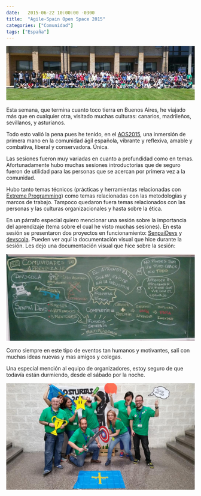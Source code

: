 ```yaml
---
date:   2015-06-22 10:00:00 -0300
title:  "Agile-Spain Open Space 2015"
categories: ["Comunidad"]
tags: ["España"]
---
```


![Foto del AOS 2015](/assets/posts/2015-06-22-agile-spain-open-space-2015-1.jpg "Agile-Spain Open Space 2015")

Esta semana, que termina cuanto toco tierra en Buenos Aires, he viajado más que en cualquier otra, visitado muchas culturas: canarios, madrileños, sevillanos, y asturianos.
<!--more-->

Todo esto valió la pena pues he tenido, en el [AOS2015](http://aos2k15.agile-spain.org/), una inmersión de primera mano en la comunidad ágil española, vibrante y reflexiva, amable y combativa, liberal y conservadora. Única.

Las sesiones fueron muy variadas en cuanto a profundidad como en temas. Afortunadamente hubo muchas sesiones introductorias que de seguro fueron de utilidad para las personas que se acercan por primera vez a la comunidad.

Hubo tanto temas técnicos (prácticas y herramientas relacionadas con [Extreme Programming](http://www.extremeprogramming.org/)) como temas relacionadas con las metodologías y marcos de trabajo. Tampoco quedaron fuera temas relacionados con las personas y las culturas organizacionales y hasta sobre la ética.

En un párrafo especial quiero mencionar una sesión sobre la importancia del aprendizaje (tema sobre el cual he visto muchas sesiones). En esta sesión se presentaron dos proyectos en funcionamiento: [SenpaiDevs](https://twitter.com/SenpaiDevs) y [devscola](https://twitter.com/devscola). Pueden ver aquí la documentación visual que hice durante la sesión. Les dejo una documentación visual que hice sobre la sesión:

![Documentación visual](/assets/posts/2015-06-22-agile-spain-open-space-2015-2.jpg "Comunidades de aprendizaje")

Como siempre en este tipo de eventos tan humanos y motivantes, salí con muchas ideas nuevas y mas amigos y colegas.

Una especial mención al equipo de organizadores, estoy seguro de que todavía están durmiendo, desde el sábado por la noche.

![Equipo organizador de AOS2015](/assets/posts/2015-06-22-agile-spain-open-space-2015-3.jpg "Equipo organizador de AOS2015")
